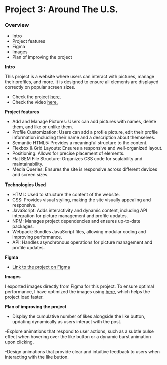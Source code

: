 # Project 3: Around The U.S.

### Overview

- Intro
- Project features
- Figma
- Images
- Plan of improving the project

**Intro**

This project is a website where users can interact with pictures, manage their profiles, and more. It is designed to ensure all elements are displayed correctly on popular screen sizes.


- Check the project [here.](https://ajela13.github.io/se_project_aroundtheus/index.html)
- Check the video [here.](https://drive.google.com/file/d/1szA4k46MeP_-YVekwg3QPUS3E4r8P7UI/view?usp=drive_link)

**Project features**

- Add and Manage Pictures: Users can add pictures with names, delete them, and like or unlike them.
- Profile Customization: Users can add a profile picture, edit their profile information including their name and a description about themselves.
- Semantic HTML5: Provides a meaningful structure to the content.
- Flexbox & Grid Layouts: Ensures a responsive and well-organized layout.
- Positioning: Allows for precise placement of elements.
- Flat BEM File Structure: Organizes CSS code for scalability and maintainability.
- Media Queries: Ensures the site is responsive across different devices and screen sizes.

**Technologies Used**

- HTML: Used to structure the content of the website.
- CSS: Provides visual styling, making the site visually appealing and responsive.
- JavaScript: Adds interactivity and dynamic content, including API integration for picture management and profile updates.
- NPM: Manages project dependencies and ensures up-to-date packages.
- Webpack: Bundles JavaScript files, allowing modular coding and improving performance.
- API: Handles asynchronous operations for picture management and profile updates.

**Figma**

- [Link to the project on Figma](https://www.figma.com/file/ii4xxsJ0ghevUOcssTlHZv/Sprint-3%3A-Around-the-US?node-id=0%3A1)

**Images**

I exported images directly from Figma for this project. To ensure optimal performance, I have optimized the images using [here](https://tinypng.com/), which helps the project load faster.



**Plan of improving the project**

- Display the cumulative number of likes alongside the like button, updating dynamically as users interact with the post.

-Explore animations that respond to user actions, such as a subtle pulse effect when hovering over the like button or a dynamic burst animation upon clicking.

-Design animations that provide clear and intuitive feedback to users when interacting with the like button.

